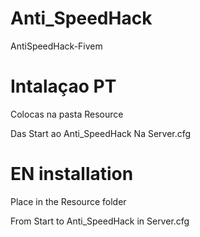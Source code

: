 # Anti_SpeedHack

AntiSpeedHack-Fivem

# Intalaçao PT

Colocas na pasta Resource

Das Start ao Anti_SpeedHack Na Server.cfg

# EN installation

Place in the Resource folder

From Start to Anti_SpeedHack in Server.cfg
